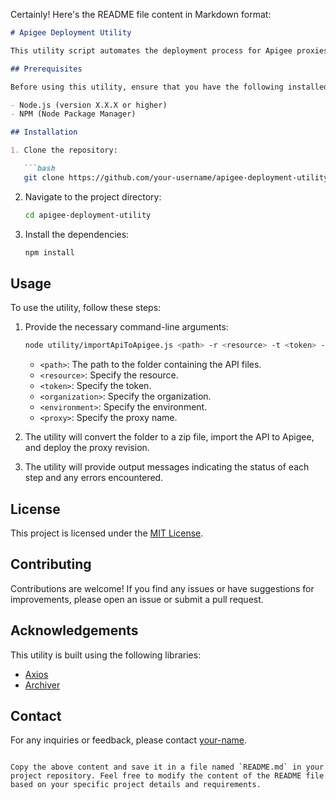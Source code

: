 Certainly! Here's the README file content in Markdown format:

```markdown
# Apigee Deployment Utility

This utility script automates the deployment process for Apigee proxies. It allows you to convert a folder to a zip file, import the API to Apigee, and deploy the proxy revision. It simplifies the deployment workflow and helps streamline the deployment process.

## Prerequisites

Before using this utility, ensure that you have the following installed:

- Node.js (version X.X.X or higher)
- NPM (Node Package Manager)

## Installation

1. Clone the repository:

   ```bash
   git clone https://github.com/your-username/apigee-deployment-utility.git
   ```

2. Navigate to the project directory:

   ```bash
   cd apigee-deployment-utility
   ```

3. Install the dependencies:

   ```bash
   npm install
   ```

## Usage

To use the utility, follow these steps:

1. Provide the necessary command-line arguments:

   ```bash
   node utility/importApiToApigee.js <path> -r <resource> -t <token> -o <organization> -e <environment> -p <proxy>
   ```

   - `<path>`: The path to the folder containing the API files.
   - `<resource>`: Specify the resource.
   - `<token>`: Specify the token.
   - `<organization>`: Specify the organization.
   - `<environment>`: Specify the environment.
   - `<proxy>`: Specify the proxy name.

2. The utility will convert the folder to a zip file, import the API to Apigee, and deploy the proxy revision.

3. The utility will provide output messages indicating the status of each step and any errors encountered.

## License

This project is licensed under the [MIT License](LICENSE).

## Contributing

Contributions are welcome! If you find any issues or have suggestions for improvements, please open an issue or submit a pull request.

## Acknowledgements

This utility is built using the following libraries:

- [Axios](https://github.com/axios/axios)
- [Archiver](https://github.com/archiverjs/node-archiver)

## Contact

For any inquiries or feedback, please contact [your-name](mailto:your-email@example.com).
```

Copy the above content and save it in a file named `README.md` in your project repository. Feel free to modify the content of the README file based on your specific project details and requirements.